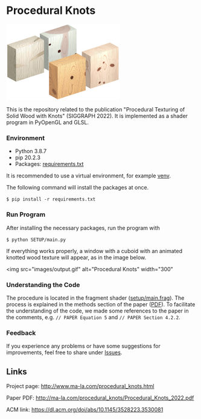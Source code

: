 # Procedural Knots

<img src="images/img.jpg" alt="Procedural Knots" width="300"/>

This is the repository related to the publication "Procedural Texturing of Solid Wood with Knots" (SIGGRAPH 2022).
It is implemented as a shader program in PyOpenGL and GLSL.

### Environment
- Python 3.8.7
- pip 20.2.3
- Packages: [requirements.txt](requirements.txt)

It is recommended to use a virtual environment, for example [venv](https://docs.python.org/3/library/venv.html).

The following command will install the packages at once.
```
$ pip install -r requirements.txt
```

### Run Program
After installing the necessary packages, run the program with
```
$ python SETUP/main.py
```
If everything works properly, a window with a cuboid with an animated knotted wood texture will appear, as in the image below.

<img src="images/output.gif" alt="Procedural Knots" width="300"

### Understanding the Code
The procedure is located in the fragment shader ([setup/main.frag](setup/main.frag)). The process is explained in the methods section of the paper ([PDF](http://ma-la.com/procedural_knots/Procedural_Knots_2022.pdf)). To facilitate the understanding of the code, we made some references to the paper in the comments, e.g. ```// PAPER Equation 5``` and ```// PAPER Section 4.2.2```.


### Feedback
If you experience any problems or have some suggestions for improvements, feel free to share under [Issues](https://github.com/marialarsson/procedural_knots/issues).

## Links

Project page: http://www.ma-la.com/procedural_knots.html

Paper PDF: http://ma-la.com/procedural_knots/Procedural_Knots_2022.pdf

ACM link: https://dl.acm.org/doi/abs/10.1145/3528223.3530081
